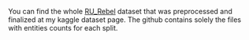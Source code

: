 You can find the whole [RU_Rebel](https://www.kaggle.com/datasets/eliseistakovskii/ru-rebel-merged-deduplicated-541k) dataset that was preprocessed and finalized at my kaggle dataset page. The github contains solely the files with entities counts for each split.
